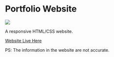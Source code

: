# Portfolio Website

![](https://user-images.githubusercontent.com/62159014/87618082-a0921d80-c721-11ea-97d8-5148132b7c65.png)

A responsive HTML/CSS website.

[Website Live Here][ref-1]


[ref-1]: https://happy-leakey-b98460.netlify.app/



PS: The information in the website are not accurate.

